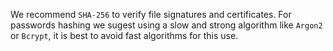 We recommend `SHA-256` to verify file signatures and certificates.
For passwords hashing we sugest using a slow and strong algorithm like `Argon2` or `Bcrypt`, it is best to avoid fast algorithms for this use.